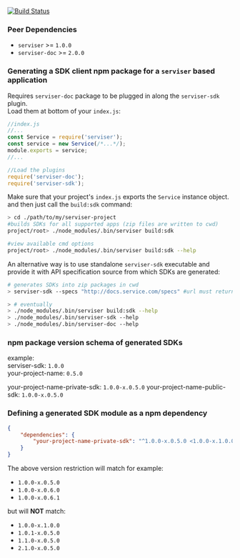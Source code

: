 [![Build Status](https://travis-ci.org/lucid-services/serviser-sdk.svg?branch=master)](https://travis-ci.org/lucid-services/serviser-sdk)  

### Peer Dependencies

* `serviser` >= `1.0.0`
* `serviser-doc` >= `2.0.0`

### Generating a SDK client npm package for a `serviser` based application

Requires `serviser-doc` package to be plugged in along the `serviser-sdk` plugin.  
Load them at bottom of your `index.js`:  

```javascript
//index.js
//...
const Service = require('serviser');
const service = new Service(/*...*/);
module.exports = service;
//...

//Load the plugins
require('serviser-doc');
require('serviser-sdk');
```

Make sure that your project's `index.js` exports the `Service` instance object.  
and then just call the `build:sdk` command:  

```bash
> cd ./path/to/my/serviser-project
#builds SDKs for all supported apps (zip files are written to cwd)
project/root> ./node_modules/.bin/serviser build:sdk

#view available cmd options
project/root> ./node_modules/.bin/serviser build:sdk --help
```

An alternative way is to use standalone `serviser-sdk` executable and provide it with API specification source from which SDKs are generated:  

```bash
# generates SDKs into zip packages in cwd
> serviser-sdk --specs "http://docs.service.com/specs" #url must return json in format {"v1.0": {/*Open API 2.0/3.0 specs*/}}

> # eventually
> ./node_modules/.bin/serviser build:sdk --help
> ./node_modules/.bin/serviser-sdk --help
> ./node_modules/.bin/serviser-doc --help
```


### npm package version schema of generated SDKs

example:  
serviser-sdk: `1.0.0`  
your-project-name: `0.5.0`

your-project-name-private-sdk: `1.0.0-x.0.5.0`
your-project-name-public-sdk: `1.0.0-x.0.5.0`

### Defining a generated SDK module as a npm dependency

```json
{
    "dependencies": {
        "your-project-name-private-sdk": "^1.0.0-x.0.5.0 <1.0.0-x.1.0.0"
    }
}
```

The above version restriction will match for example:  

* `1.0.0-x.0.5.0`
* `1.0.0-x.0.6.0`
* `1.0.0-x.0.6.1`

but will **NOT** match:  

* `1.0.0-x.1.0.0`
* `1.0.1-x.0.5.0`
* `1.1.0-x.0.5.0`
* `2.1.0-x.0.5.0`


